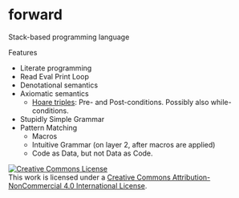 # forward
Stack-based programming language

Features
- Literate programming
- Read Eval Print Loop
- Denotational semantics
- Axiomatic semantics
  - [Hoare triples]: Pre- and Post-conditions. Possibly also while-conditions.
- Stupidly Simple Grammar
- Pattern Matching
  - Macros
  - Intuitive Grammar (on layer 2, after macros are applied)
  - Code as Data, but not Data as Code.


[Hoare triples]: https://en.wikipedia.org/wiki/Hoare_logic#Hoare_triple


<a rel="license" href="http://creativecommons.org/licenses/by-nc/4.0/"><img alt="Creative Commons License" style="border-width:0" src="https://i.creativecommons.org/l/by-nc/4.0/88x31.png" /></a><br />This work is licensed under a <a rel="license" href="http://creativecommons.org/licenses/by-nc/4.0/">Creative Commons Attribution-NonCommercial 4.0 International License</a>.
